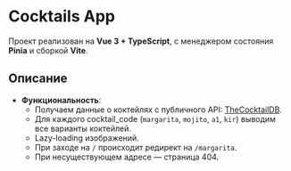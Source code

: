 # Cocktails App

Проект реализован на **Vue 3 + TypeScript**, с менеджером состояния **Pinia** и сборкой **Vite**.

## Описание

- **Функциональность**:
  - Получаем данные о коктейлях с публичного API: [TheCocktailDB](https://www.thecocktaildb.com/api.php).
  - Для каждого cocktail_code (`margarita`, `mojito`, `a1`, `kir`) выводим все варианты коктейлей.
  - Lazy-loading изображений.
  - При заходе на `/` происходит редирект на `/margarita`.
  - При несуществующем адресе — страница 404.
